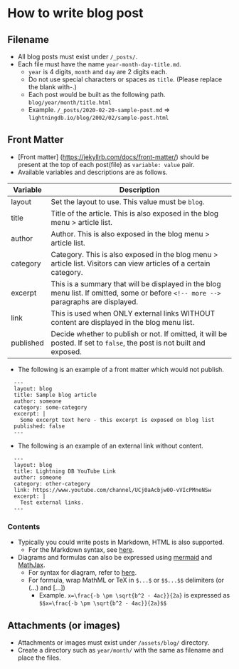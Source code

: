 # How to write blog post

## Filename

* All blog posts must exist under `/_posts/`.
* Each file must have the name `year-month-day-title.md`.
  * `year` is 4 digits, `month` and `day` are 2 digits each.
  * Do not use special characters or spaces as `title`. (Please replace the blank with-.)
  * Each post would be built as the following path. `blog/year/month/title.html`
  * Example. `/_posts/2020-02-20-sample-post.md` => `lightningdb.io/blog/2002/02/sample-post.html`

## Front Matter

* [Front matter] (https://jekyllrb.com/docs/front-matter/) should be present at the top of each post(file) as `variable: value` pair.
* Available variables and descriptions are as follows.

| Variable | Description |
| -------- | ----------- |
| layout   | Set the layout to use. This value must be `blog`. |
| title    | Title of the article. This is also exposed in the blog menu > article list. |
| author   | Author. This is also exposed in the blog menu > article list. |
| category | Category. This is also exposed in the blog menu > article list. Visitors can view articles of a certain category. |
| excerpt  | This is a summary that will be displayed in the blog menu list. If omitted, some or before `<!-- more -->` paragraphs are displayed. |
| link     | This is used when ONLY external links WITHOUT content are displayed in the blog menu list. |
| published | Decide whether to publish or not. If omitted, it will be posted. If set to `false`, the post is not built and exposed. |

* The following is an example of a front matter which would not publish.

```
  ---
  layout: blog
  title: Sample blog article
  author: someone
  category: some-category
  excerpt: |
    Some excerpt text here - this excerpt is exposed on blog list
  published: false
  ---
```

* The following is an example of an external link without content.

```
  ---
  layout: blog
  title: Lightning DB YouTube Link
  author: someone
  category: other-category
  link: https://www.youtube.com/channel/UCj0aAcbjw0O-vVIcPMneNSw
  excerpt: |
    Test external links.
  ---
```

### Contents

* Typically you could write posts in Markdown, HTML is also supported.
  * For the Markdown syntax, see [here](https://guides.github.com/features/mastering-markdown/).
* Diagrams and formulas can also be expressed using [mermaid](http://mermaid-js.github.io/mermaid/) and [MathJax](https://www.mathjax.org/).
  * For syntax for diagram, refer to [here](http://mermaid-js.github.io/mermaid/#/flowchart).
  * For formula, wrap MathML or TeX in `$...$` or `$$...$$` delimiters (or \(...\) and \[...\])
    * Example. `x=\frac{-b \pm \sqrt{b^2 - 4ac}}{2a}` is expressed as `$$x=\frac{-b \pm \sqrt{b^2 - 4ac}}{2a}$$`

## Attachments (or images)

* Attachments or images must exist under `/assets/blog/` directory.
* Create a directory such as `year/month/` with the same as filename and place the files.
